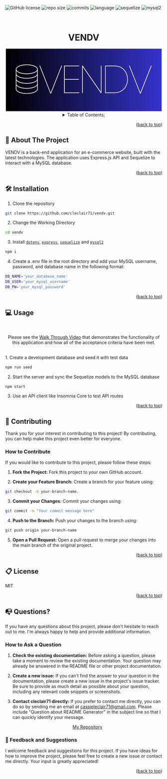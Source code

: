   ![GitHub license](https://img.shields.io/badge/license-MIT-pink.svg)
  ![repo size](https://img.shields.io/github/repo-size/cleclair71/vendv?color=yellow)
  ![commits](https://img.shields.io/github/commit-activity/m/cleclair71/vendv/main)
  ![language](https://img.shields.io/github/languages/top/cleclair71/vendv)
  ![sequelize](https://img.shields.io/github/package-json/dependency-version/cleclair71/vendv/sequelize)
  ![mysql2](https://img.shields.io/github/package-json/dependency-version/cleclair71/vendv/mysql2?color=orange)

  <a name="readme-top"></a>
 <br />
 <div align="center">
 <h1 align="center">VENDV</h1>
    <a href="https://github.com/cleclair71/vendv">
     <img src="/assets/vendv.jpg" alt="Logo" height="200">
   </a>
  
<br />
<details><summary>Table of Contents;</summary>

* [About the Project](#description) 
 
* [Installation](#installation)
 
* [Usage](#usage) 

* [Contributing](#contributing)
 
* [license](#license)

* [Questions](#questions)

</details>
</div>

<p align="right">(<a href="#readme-top">back to top</a>)</p>

<a name="description"></a>
## :rocket: About The Project

VENDV is a back-end application for an e-commerce website, built with the latest technologies. The application uses Express.js API and Sequelize to interact with a MySQL database.

<p align="right">(<a href="#readme-top">back to top</a>)</p>


<a name="installation"></a>

## :hammer_and_wrench: Installation

1. Clone the repository 

```bash
git clone https://github.com/cleclair71/vendv.git
```
2. Change the Working Directory

```bash
cd vendv
```
3. Install [`dotenv`](https://www.npmjs.com/package/dotenv), [`express`](https://www.npmjs.com/package/express), [`sequelize`](https://www.npmjs.com/package/sequelize) and [`mysql2`](https://www.npmjs.com/package/mysql2)

```bash
npm i
```
4. Create a .env file in the root directory and add your MySQL username, password, and database name in the following format:

```bash
DB_NAME='your_database_name'
DB_USER='your_mysql_username'
DB_PW='your_mysql_password'
```


<p align="right">(<a href="#readme-top">back to top</a>)</p>
  <a name="usage"></a>

## :computer: Usage

   <br />

   <p align="center"> Please see the
   <a href="https://drive.google.com/file/d/1wABoMoaxNNmUpL76ygYWsNaVfpiiA2xF/view">Walk Through Video</a> that demonstrates the functionality of this application and how all of the acceptance criteria have been met.
   </p>
   <br />
1. Create a development database and seed it with test data

```bash
npm run seed
```
2. Start the server and sync the Sequelize models to the MySQL database

```bash
npm start
```
3. Use an API client like Insomnia Core to test API routes


<p align="right">(<a href="#readme-top">back to top</a>)</p>
  

 <a name="contributing"></a>

## :handshake: Contributing

Thank you for your interest in contributing to this project! By contributing, you can help make this project even better for everyone.

### How to Contribute

If you would like to contribute to this project, please follow these steps:
      
1. **Fork the Project:** Fork this project to your own GitHub account.

2. **Create your Feature Branch:** Create a branch for your feature using:
```bash 
git checkout -b your-branch-name.
```
3. **Commit your Changes:** Commit your changes using:
```bash 
git commit -m "Your commit message here"
```
4. **Push to the Branch:** Push your changes to the branch using:
```bash 
git push origin your-branch-name
```
5. **Open a Pull Request:** Open a pull request to merge your changes into the main branch of the original project.

<p align="right">(<a href="#readme-top">back to top</a>)</p>


<a name="license"></a>

## :clipboard: License
MIT
  
<p align="right">(<a href="#readme-top">back to top</a>)</p>


<a name="questions"></a>

## :mailbox_with_no_mail: Questions?

If you have any questions about this project, please don't hesitate to reach out to me. I'm always happy to help and provide additional information.

### How to Ask a Question

1. **Check the existing documentation:** Before asking a question, please take a moment to review the existing documentation. Your question may already be answered in the README file or other project documentation.

2. **Create a new issue:** If you can't find the answer to your question in the documentation, please create a new issue in the project's issue tracker. Be sure to provide as much detail as possible about your question, including any relevant code snippets or screenshots.

3. **Contact cleclair71 directly:** If you prefer to contact me directly, you can do so by sending me an email at cassieleclair71@gmail.com. Please include "Question about README Generator" in the subject line so that I can quickly identify your message.

   <p align="center"> 
   <a href="https://github.com/cleclair71/vendv">My Repository</a>
   </p>
   
### :pray: Feedback and Suggestions

I welcome feedback and suggestions for this project. If you have ideas for how to improve the project, please feel free to create a new issue or contact me directly. Your input is greatly appreciated!
 
  <p align="right">(<a href="#readme-top">back to top</a>)</p>
 
